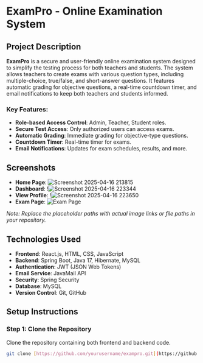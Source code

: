 # ExamPro - Online Examination System

## Project Description

**ExamPro** is a secure and user-friendly online examination system designed to simplify the testing process for both teachers and students. The system allows teachers to create exams with various question types, including multiple-choice, true/false, and short-answer questions. It features automatic grading for objective questions, a real-time countdown timer, and email notifications to keep both teachers and students informed.

### Key Features:
- **Role-based Access Control**: Admin, Teacher, Student roles.
- **Secure Test Access**: Only authorized users can access exams.
- **Automatic Grading**: Immediate grading for objective-type questions.
- **Countdown Timer**: Real-time timer for exams.
- **Email Notifications**: Updates for exam schedules, results, and more.

## Screenshots

- **Home Page**: ![Screenshot 2025-04-16 213815](https://github.com/user-attachments/assets/8171906e-9a26-441f-aa8a-f3f919771e34)
- **Dashboard**: !![Screenshot 2025-04-16 223344](https://github.com/user-attachments/assets/cc19d561-d28f-49ba-b391-fda7a9b101d6)
- **View Profile**: !![Screenshot 2025-04-16 223650](https://github.com/user-attachments/assets/fbfd0e4f-1cf0-4c8f-a67c-7d3b4555d40c)
- **Exam Page**: ![Exam Page](path_to_exam_page_screenshot)

*Note: Replace the placeholder paths with actual image links or file paths in your repository.*

## Technologies Used

- **Frontend**: React.js, HTML, CSS, JavaScript
- **Backend**: Spring Boot, Java 17, Hibernate, MySQL
- **Authentication**: JWT (JSON Web Tokens)
- **Email Service**: JavaMail API
- **Security**: Spring Security
- **Database**: MySQL
- **Version Control**: Git, GitHub

## Setup Instructions

### Step 1: Clone the Repository

Clone the repository containing both frontend and backend code.

```bash
git clone [https://github.com/yourusername/exampro.git](https://github.com/Shachiru/ExamPro_Application.git)
